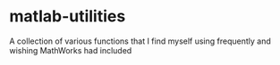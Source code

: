 matlab-utilities
================

A collection of various functions that I find myself using frequently and wishing MathWorks had included
